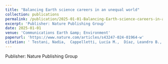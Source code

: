 ```yaml
---
title: "Balancing Earth science careers in an unequal world"
collection: publications
permalink: /publication/2025-01-01-Balancing-Earth-science-careers-in-an-unequal-world
excerpt: 'Publisher: Nature Publishing Group'
date: 2025-01-01
venue: 'Communications Earth &amp; Environment'
paperurl: 'https://www.nature.com/articles/s43247-024-01964-w'
citation: ' Testani, Nadia,  Cappelletti, Lucía M.,  Díaz, Leandro B.,  Prudente, Camila,  Rabanal, Valentina,  Mindlin, Julia,  Börner, Reyk,  David T, Divya,  Diallo, Ismaila,  Leyba, Inés M.,  Osman, Marisol,  Tangarife-Escobar, Andrés, &quot;Balancing Earth science careers in an unequal world.&quot; Communications Earth &amp;amp; Environment, 2025.'
---
```

Publisher: Nature Publishing Group
